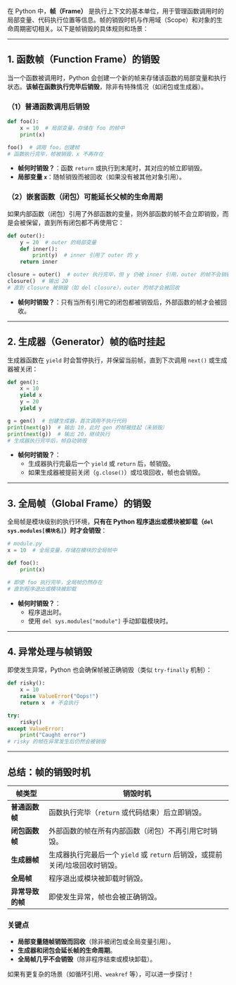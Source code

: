 在 Python 中，**帧（Frame）** 是执行上下文的基本单位，用于管理函数调用时的局部变量、代码执行位置等信息。帧的销毁时机与作用域（Scope）和对象的生命周期密切相关。以下是帧销毁的具体规则和场景：

---

## **1. 函数帧（Function Frame）的销毁**
当一个函数被调用时，Python 会创建一个新的帧来存储该函数的局部变量和执行状态。**该帧在函数执行完毕后销毁**，除非有特殊情况（如闭包或生成器）。

### **（1）普通函数调用后销毁**
```python
def foo():
    x = 10  # 局部变量，存储在 foo 的帧中
    print(x)

foo()  # 调用 foo，创建帧
# 函数执行完毕，帧被销毁，x 不再存在
```
- **帧何时销毁？**：函数 `return` 或执行到末尾时，其对应的帧立即销毁。
- **局部变量 `x`**：随帧销毁而被回收（如果没有被其他对象引用）。

### **（2）嵌套函数（闭包）可能延长父帧的生命周期**
如果内部函数（闭包）引用了外部函数的变量，则外部函数的帧不会立即销毁，而是会被保留，直到所有闭包都不再使用它：
```python
def outer():
    y = 20  # outer 的局部变量
    def inner():
        print(y)  # inner 引用了 outer 的 y
    return inner

closure = outer()  # outer 执行完毕，但 y 仍被 inner 引用，outer 的帧不会销毁
closure()  # 输出 20
# 直到 closure 被销毁（如 del closure），outer 的帧才会被回收
```
- **帧何时销毁？**：只有当所有引用它的闭包都被销毁后，外部函数的帧才会被回收。

---

## **2. 生成器（Generator）帧的临时挂起**
生成器函数在 `yield` 时会暂停执行，并保留当前帧，直到下次调用 `next()` 或生成器被关闭：
```python
def gen():
    x = 10
    yield x
    y = 20
    yield y

g = gen()  # 创建生成器，首次调用不执行代码
print(next(g))  # 输出 10，此时 gen 的帧被挂起（未销毁）
print(next(g))  # 输出 20，继续执行
# 生成器执行完毕后，帧自动销毁
```
- **帧何时销毁？**：
  - 生成器执行完最后一个 `yield` 或 `return` 后，帧销毁。
  - 如果生成器被提前关闭（`g.close()`）或垃圾回收，帧也会销毁。

---

## **3. 全局帧（Global Frame）的销毁**
全局帧是模块级别的执行环境，**只有在 Python 程序退出或模块被卸载（`del sys.modules[模块名]`）时才会销毁**：
```python
# module.py
x = 10  # 全局变量，存储在模块的全局帧中

def foo():
    print(x)

# 即使 foo 执行完毕，全局帧仍然存在
# 直到程序退出或模块被卸载
```
- **帧何时销毁？**：
  - 程序退出时。
  - 使用 `del sys.modules["module"]` 手动卸载模块时。

---

## **4. 异常处理与帧销毁**
即使发生异常，Python 也会确保帧被正确销毁（类似 `try-finally` 机制）：
```python
def risky():
    x = 10
    raise ValueError("Oops!")
    return x  # 不会执行

try:
    risky()
except ValueError:
    print("Caught error")
# risky 的帧在异常发生后仍然会被销毁
```

---

## **总结：帧的销毁时机**
| **帧类型**       | **销毁时机**                                                                 |
|------------------|-----------------------------------------------------------------------------|
| **普通函数帧**   | 函数执行完毕（`return` 或代码结束）后立即销毁。                               |
| **闭包函数帧**   | 外部函数的帧在所有内部函数（闭包）不再引用它时销毁。                           |
| **生成器帧**     | 生成器执行完最后一个 `yield` 或 `return` 后销毁，或提前关闭/垃圾回收时销毁。  |
| **全局帧**       | 程序退出或模块被卸载时销毁。                                                 |
| **异常导致的帧** | 即使发生异常，帧也会被正确销毁。                                             |

### **关键点**
- **局部变量随帧销毁而回收**（除非被闭包或全局变量引用）。
- **生成器和闭包会延长帧的生命周期**。
- **全局帧几乎不会销毁**（除非程序结束或模块卸载）。

如果有更复杂的场景（如循环引用、`weakref` 等），可以进一步探讨！
